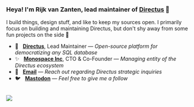 ### Heya! I'm Rijk van Zanten, lead maintainer of [Directus](https://directus.io) 👋

I build things, design stuff, and like to keep my sources open. I primarily focus on building and maintaining Directus, but don't shy away from some fun projects on the side 🌝

* 🐰 &nbsp; **[Directus](https://directus.io)**, Lead Maintainer — _Open-source platform for democratizing any SQL database_
* ✨ &nbsp; **[Monospace Inc](https://monospace.io)**, CTO & Co-Founder — _Managing entity of the Directus ecosystem_
* 📮 &nbsp; **[Email](mailto:rijk@directus.io)** — _Reach out regarding Directus strategic inquiries_
* 🐦 &nbsp; **[Mastodon](https://fosstodon.org/@rijk)** — _Feel free to give me a follow_

<br>

<img src="https://user-images.githubusercontent.com/522079/90922971-dbd7da00-e3ba-11ea-8f06-44d23c238a05.png" />
